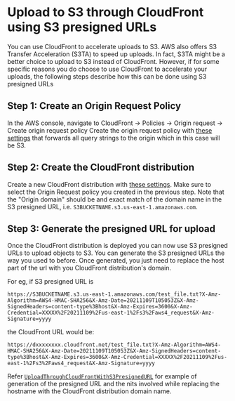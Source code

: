 # Upload to S3 through CloudFront using S3 presigned URLs

You can use CloudFront to accelerate uploads to S3. AWS also offers S3 Transfer Acceleration (S3TA) to speed up uploads. In fact, S3TA might be a better choice to upload to S3 instead of CloudFront. 
However, if for some specific reasons you do choose to use CloudFront to accelerate your uploads, the following steps describe how this can be done using S3 presigned URLs

## Step 1: Create an Origin Request Policy
In the AWS console, navigate to CloudFront -> Policies -> Origin request -> Create origin request policy
Create the origin request policy with [these settings](https://raw.githubusercontent.com/rr-on-gh/CloudFrontUpload/master/Origin_Request_Policy.png) that forwards all query strings to the origin which in this case will be S3.

## Step 2: Create the CloudFront distribution
Create a new CloudFront distribution with [these settings](https://raw.githubusercontent.com/rr-on-gh/CloudFrontUpload/master/CloudFront_Creation.png). Make sure to select the Origin Request policy you created in the previous step. 
Note that the "Origin domain" should be and exact match of the domain name in the S3 presigned URL, i.e. `S3BUCKETNAME.s3.us-east-1.amazonaws.com`. 

## Step 3: Generate the presigned URL for upload
Once the CloudFront distribution is deployed you can now use S3 presigned URLs to upload objects to S3. You can generate the S3 presigned URLs the way you used to before. Once generated, you just need to replace the host part of the url with you CloudFront distribution's domain.

For eg, if S3 presigned URL is 
```
https://S3BUCKETNAME.s3.us-east-1.amazonaws.com/test_file.txt?X-Amz-Algorithm=AWS4-HMAC-SHA256&X-Amz-Date=20211109T105053Z&X-Amz-SignedHeaders=content-type%3Bhost&X-Amz-Expires=3600&X-Amz-Credential=XXXXX%2F20211109%2Fus-east-1%2Fs3%2Faws4_request&X-Amz-Signature=yyyy
```
the CloudFront URL would be:
```
https://dxxxxxxxx.cloudfront.net/test_file.txt?X-Amz-Algorithm=AWS4-HMAC-SHA256&X-Amz-Date=20211109T105053Z&X-Amz-SignedHeaders=content-type%3Bhost&X-Amz-Expires=3600&X-Amz-Credential=XXXXX%2F20211109%2Fus-east-1%2Fs3%2Faws4_request&X-Amz-Signature=yyyy
```
Refer [`UploadThroughCloudFrontWithS3PresignedURL`](https://github.com/rr-on-gh/CloudFrontUpload/blob/master/src/main/java/rr/aws/UploadThroughCloudFrontWithS3PresignedURL.java#L20) for example of generation of the presigned URL and the nits involved while replacing the hostname with the CloudFront distribution domain name. 